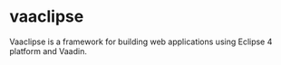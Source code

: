 vaaclipse
=========

Vaaclipse is a framework for building web applications using Eclipse 4 platform and Vaadin.
